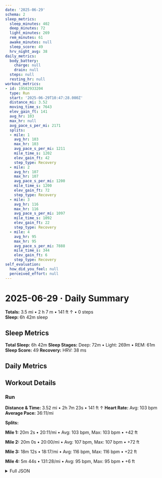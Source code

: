 ```yaml
---
date: '2025-06-29'
schema: 2
sleep_metrics:
  sleep_minutes: 402
  deep_minutes: 72
  light_minutes: 269
  rem_minutes: 61
  awake_minutes: null
  sleep_score: 49
  hrv_night_avg: 38
daily_metrics:
  body_battery:
    charge: null
    drain: null
  steps: null
  resting_hr: null
workout_metrics:
- id: 19582933204
  type: Run
  start: '2025-06-29T10:47:28.000Z'
  distance_mi: 3.52
  moving_time_s: 7643
  elev_gain_ft: 141
  avg_hr: 103
  max_hr: null
  avg_pace_s_per_mi: 2171
  splits:
  - mile: 1
    avg_hr: 103
    max_hr: 103
    avg_pace_s_per_mi: 1211
    mile_time_s: 1202
    elev_gain_ft: 42
    step_type: Recovery
  - mile: 2
    avg_hr: 107
    max_hr: 107
    avg_pace_s_per_mi: 1200
    mile_time_s: 1200
    elev_gain_ft: 72
    step_type: Recovery
  - mile: 3
    avg_hr: 116
    max_hr: 116
    avg_pace_s_per_mi: 1097
    mile_time_s: 1092
    elev_gain_ft: 22
    step_type: Recovery
  - mile: 4
    avg_hr: 95
    max_hr: 95
    avg_pace_s_per_mi: 7888
    mile_time_s: 344
    elev_gain_ft: 6
    step_type: Recovery
self_evaluation:
  how_did_you_feel: null
  perceived_effort: null
---
```

# 2025-06-29 · Daily Summary
**Totals:** 3.5 mi • 2 h 7 m • 141 ft ↑ • 0 steps  
**Sleep:** 6h 42m sleep

## Sleep Metrics
**Total Sleep:** 6h 42m
**Sleep Stages:** Deep: 72m • Light: 269m • REM: 61m
**Sleep Score:** 49
**Recovery:** HRV: 38 ms

## Daily Metrics

## Workout Details
### Run
**Distance & Time:** 3.52 mi • 2h 7m 23s • 141 ft ↑
**Heart Rate:** Avg: 103 bpm
**Average Pace:** 36:11/mi

**Splits:**

**Mile 1:** 20m 2s • 20:11/mi • Avg: 103 bpm, Max: 103 bpm • +42 ft

**Mile 2:** 20m 0s • 20:00/mi • Avg: 107 bpm, Max: 107 bpm • +72 ft

**Mile 3:** 18m 12s • 18:17/mi • Avg: 116 bpm, Max: 116 bpm • +22 ft

**Mile 4:** 5m 44s • 131:28/mi • Avg: 95 bpm, Max: 95 bpm • +6 ft



<details>
<summary>Full JSON</summary>

```json
{
  "date": "2025-06-29",
  "schema": 2,
  "sleep_metrics": {
    "sleep_minutes": 402,
    "deep_minutes": 72,
    "light_minutes": 269,
    "rem_minutes": 61,
    "awake_minutes": null,
    "sleep_score": 49,
    "hrv_night_avg": 38
  },
  "daily_metrics": {
    "body_battery": {
      "charge": null,
      "drain": null
    },
    "steps": null,
    "resting_hr": null
  },
  "workout_metrics": [
    {
      "id": 19582933204,
      "type": "Run",
      "start": "2025-06-29T10:47:28.000Z",
      "distance_mi": 3.52,
      "moving_time_s": 7643,
      "elev_gain_ft": 141,
      "avg_hr": 103,
      "max_hr": null,
      "avg_pace_s_per_mi": 2171,
      "splits": [
        {
          "mile": 1,
          "avg_hr": 103,
          "max_hr": 103,
          "avg_pace_s_per_mi": 1211,
          "mile_time_s": 1202,
          "elev_gain_ft": 42,
          "step_type": "Recovery"
        },
        {
          "mile": 2,
          "avg_hr": 107,
          "max_hr": 107,
          "avg_pace_s_per_mi": 1200,
          "mile_time_s": 1200,
          "elev_gain_ft": 72,
          "step_type": "Recovery"
        },
        {
          "mile": 3,
          "avg_hr": 116,
          "max_hr": 116,
          "avg_pace_s_per_mi": 1097,
          "mile_time_s": 1092,
          "elev_gain_ft": 22,
          "step_type": "Recovery"
        },
        {
          "mile": 4,
          "avg_hr": 95,
          "max_hr": 95,
          "avg_pace_s_per_mi": 7888,
          "mile_time_s": 344,
          "elev_gain_ft": 6,
          "step_type": "Recovery"
        }
      ]
    }
  ],
  "self_evaluation": {
    "how_did_you_feel": null,
    "perceived_effort": null
  }
}
```
</details>
